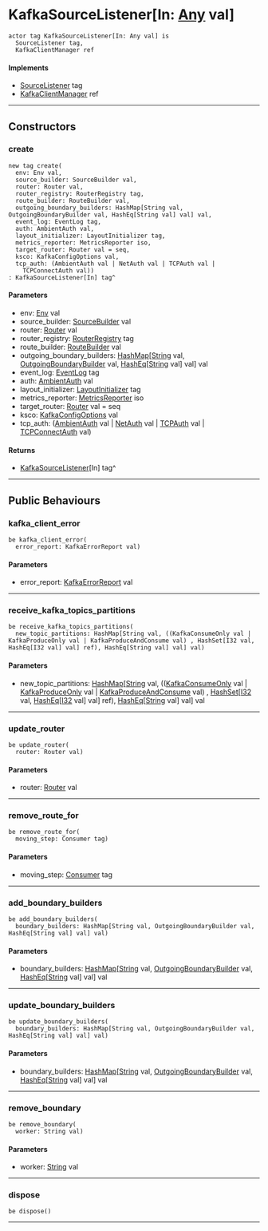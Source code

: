 # KafkaSourceListener\[In: [Any](builtin-Any) val\]

```pony
actor tag KafkaSourceListener[In: Any val] is
  SourceListener tag,
  KafkaClientManager ref
```

#### Implements

* [SourceListener](wallaroo-core-source-SourceListener) tag
* [KafkaClientManager](pony-kafka-KafkaClientManager) ref

---

## Constructors

### create

```pony
new tag create(
  env: Env val,
  source_builder: SourceBuilder val,
  router: Router val,
  router_registry: RouterRegistry tag,
  route_builder: RouteBuilder val,
  outgoing_boundary_builders: HashMap[String val, OutgoingBoundaryBuilder val, HashEq[String val] val] val,
  event_log: EventLog tag,
  auth: AmbientAuth val,
  layout_initializer: LayoutInitializer tag,
  metrics_reporter: MetricsReporter iso,
  target_router: Router val = seq,
  ksco: KafkaConfigOptions val,
  tcp_auth: (AmbientAuth val | NetAuth val | TCPAuth val | 
    TCPConnectAuth val))
: KafkaSourceListener[In] tag^
```
#### Parameters

*   env: [Env](builtin-Env) val
*   source_builder: [SourceBuilder](wallaroo-core-source-SourceBuilder) val
*   router: [Router](wallaroo-core-topology-Router) val
*   router_registry: [RouterRegistry](wallaroo-ent-router_registry-RouterRegistry) tag
*   route_builder: [RouteBuilder](wallaroo-core-routing-RouteBuilder) val
*   outgoing_boundary_builders: [HashMap](collections-HashMap)\[[String](builtin-String) val, [OutgoingBoundaryBuilder](wallaroo-core-boundary-OutgoingBoundaryBuilder) val, [HashEq](collections-HashEq)\[[String](builtin-String) val\] val\] val
*   event_log: [EventLog](wallaroo-ent-recovery-EventLog) tag
*   auth: [AmbientAuth](builtin-AmbientAuth) val
*   layout_initializer: [LayoutInitializer](wallaroo-core-initialization-LayoutInitializer) tag
*   metrics_reporter: [MetricsReporter](wallaroo-core-metrics-MetricsReporter) iso
*   target_router: [Router](wallaroo-core-topology-Router) val = seq
*   ksco: [KafkaConfigOptions](pony-kafka-KafkaConfigOptions) val
*   tcp_auth: ([AmbientAuth](builtin-AmbientAuth) val | [NetAuth](net-NetAuth) val | [TCPAuth](net-TCPAuth) val | 
    [TCPConnectAuth](net-TCPConnectAuth) val)

#### Returns

* [KafkaSourceListener](wallaroo-core-source-kafka_source-KafkaSourceListener)\[In\] tag^

---

## Public Behaviours

### kafka_client_error

```pony
be kafka_client_error(
  error_report: KafkaErrorReport val)
```
#### Parameters

*   error_report: [KafkaErrorReport](pony-kafka-KafkaErrorReport) val

---

### receive_kafka_topics_partitions

```pony
be receive_kafka_topics_partitions(
  new_topic_partitions: HashMap[String val, ((KafkaConsumeOnly val | KafkaProduceOnly val | KafkaProduceAndConsume val) , HashSet[I32 val, HashEq[I32 val] val] ref), HashEq[String val] val] val)
```
#### Parameters

*   new_topic_partitions: [HashMap](collections-HashMap)\[[String](builtin-String) val, (([KafkaConsumeOnly](pony-kafka-KafkaConsumeOnly) val | [KafkaProduceOnly](pony-kafka-KafkaProduceOnly) val | [KafkaProduceAndConsume](pony-kafka-KafkaProduceAndConsume) val) , [HashSet](collections-HashSet)\[[I32](builtin-I32) val, [HashEq](collections-HashEq)\[[I32](builtin-I32) val\] val\] ref), [HashEq](collections-HashEq)\[[String](builtin-String) val\] val\] val

---

### update_router

```pony
be update_router(
  router: Router val)
```
#### Parameters

*   router: [Router](wallaroo-core-topology-Router) val

---

### remove_route_for

```pony
be remove_route_for(
  moving_step: Consumer tag)
```
#### Parameters

*   moving_step: [Consumer](wallaroo-core-common-Consumer) tag

---

### add_boundary_builders

```pony
be add_boundary_builders(
  boundary_builders: HashMap[String val, OutgoingBoundaryBuilder val, HashEq[String val] val] val)
```
#### Parameters

*   boundary_builders: [HashMap](collections-HashMap)\[[String](builtin-String) val, [OutgoingBoundaryBuilder](wallaroo-core-boundary-OutgoingBoundaryBuilder) val, [HashEq](collections-HashEq)\[[String](builtin-String) val\] val\] val

---

### update_boundary_builders

```pony
be update_boundary_builders(
  boundary_builders: HashMap[String val, OutgoingBoundaryBuilder val, HashEq[String val] val] val)
```
#### Parameters

*   boundary_builders: [HashMap](collections-HashMap)\[[String](builtin-String) val, [OutgoingBoundaryBuilder](wallaroo-core-boundary-OutgoingBoundaryBuilder) val, [HashEq](collections-HashEq)\[[String](builtin-String) val\] val\] val

---

### remove_boundary

```pony
be remove_boundary(
  worker: String val)
```
#### Parameters

*   worker: [String](builtin-String) val

---

### dispose

```pony
be dispose()
```

---

